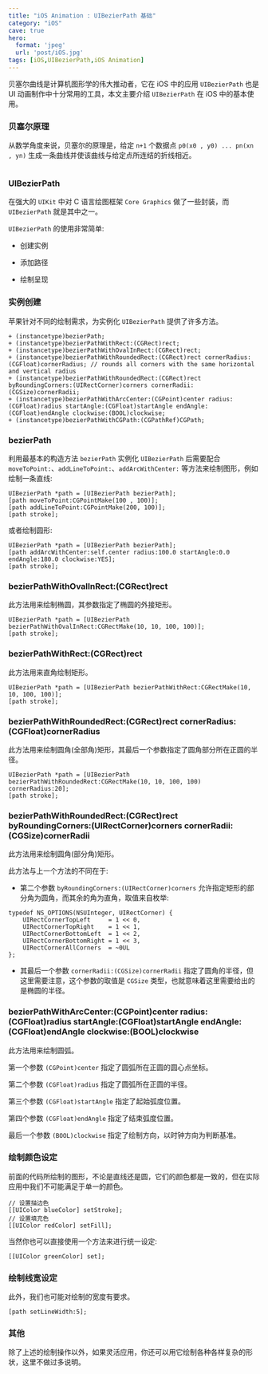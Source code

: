 ```yaml
---
title: "iOS Animation : UIBezierPath 基础"
category: "iOS"
cave: true
hero:
  format: 'jpeg'
  url: 'post/iOS.jpg'
tags: [iOS,UIBezierPath,iOS Animation]
---
```

贝塞尔曲线是计算机图形学的伟大推动者，它在 iOS 中的应用 `UIBezierPath` 也是 UI 动画制作中十分常用的工具，本文主要介绍 `UIBezierPath` 在 iOS 中的基本使用。

### 贝塞尔原理

从数学角度来说，贝塞尔的原理是，给定 `n+1` 个数据点 `p0(x0 , y0) ... pn(xn , yn)` 生成⼀条曲线并使该曲线与给定点所连结的折线相近。
```objc

```


### UIBezierPath

在强大的 `UIKit` 中对 C 语言绘图框架 `Core Graphics` 做了一些封装，而 `UIBezierPath` 就是其中之一。

`UIBezierPath` 的使用非常简单:

* 创建实例

* 添加路径

* 绘制呈现

### 实例创建

苹果针对不同的绘制需求，为实例化 `UIBezierPath` 提供了许多方法。

```objc
+ (instancetype)bezierPath;
+ (instancetype)bezierPathWithRect:(CGRect)rect;
+ (instancetype)bezierPathWithOvalInRect:(CGRect)rect;
+ (instancetype)bezierPathWithRoundedRect:(CGRect)rect cornerRadius:(CGFloat)cornerRadius; // rounds all corners with the same horizontal and vertical radius
+ (instancetype)bezierPathWithRoundedRect:(CGRect)rect byRoundingCorners:(UIRectCorner)corners cornerRadii:(CGSize)cornerRadii;
+ (instancetype)bezierPathWithArcCenter:(CGPoint)center radius:(CGFloat)radius startAngle:(CGFloat)startAngle endAngle:(CGFloat)endAngle clockwise:(BOOL)clockwise;
+ (instancetype)bezierPathWithCGPath:(CGPathRef)CGPath;
```


### bezierPath

利用最基本的构造方法 `bezierPath` 实例化 `UIBezierPath` 后需要配合 `moveToPoint:`、`addLineToPoint:`、`addArcWithCenter:` 等方法来绘制图形，例如绘制一条直线:

```objc
UIBezierPath *path = [UIBezierPath bezierPath];
[path moveToPoint:CGPointMake(100 , 100)];
[path addLineToPoint:CGPointMake(200, 100)];
[path stroke];
```

或者绘制圆形:

```objc
UIBezierPath *path = [UIBezierPath bezierPath];
[path addArcWithCenter:self.center radius:100.0 startAngle:0.0 endAngle:180.0 clockwise:YES];
[path stroke];
```


### bezierPathWithOvalInRect:(CGRect)rect

此方法用来绘制椭圆，其参数指定了椭圆的外接矩形。

```objc
UIBezierPath *path = [UIBezierPath bezierPathWithOvalInRect:CGRectMake(10, 10, 100, 100)];
[path stroke];
```


### bezierPathWithRect:(CGRect)rect

此方法用来直角绘制矩形。

```objc
UIBezierPath *path = [UIBezierPath bezierPathWithRect:CGRectMake(10, 10, 100, 100)];
[path stroke];
```


### bezierPathWithRoundedRect:(CGRect)rect cornerRadius:(CGFloat)cornerRadius

此方法用来绘制圆角(全部角)矩形，其最后一个参数指定了圆角部分所在正圆的半径。

```objc
UIBezierPath *path = [UIBezierPath bezierPathWithRoundedRect:CGRectMake(10, 10, 100, 100) cornerRadius:20];
[path stroke];
```


### bezierPathWithRoundedRect:(CGRect)rect byRoundingCorners:(UIRectCorner)corners cornerRadii:(CGSize)cornerRadii

此方法用来绘制圆角(部分角)矩形。

此方法与上一个方法的不同在于:

* 第二个参数 `byRoundingCorners:(UIRectCorner)corners` 允许指定矩形的部分角为圆角，而其余的角为直角，取值来自枚举:

```objc
typedef NS_OPTIONS(NSUInteger, UIRectCorner) {
    UIRectCornerTopLeft     = 1 << 0,
    UIRectCornerTopRight    = 1 << 1,
    UIRectCornerBottomLeft  = 1 << 2,
    UIRectCornerBottomRight = 1 << 3,
    UIRectCornerAllCorners  = ~0UL
};
```


* 其最后一个参数 `cornerRadii:(CGSize)cornerRadii` 指定了圆角的半径，但这里需要注意，这个参数的取值是 `CGSize` 类型，也就意味着这里需要给出的是椭圆的半径。

### bezierPathWithArcCenter:(CGPoint)center radius:(CGFloat)radius startAngle:(CGFloat)startAngle endAngle:(CGFloat)endAngle clockwise:(BOOL)clockwise

此方法用来绘制圆弧。

第一个参数 `(CGPoint)center` 指定了圆弧所在正圆的圆心点坐标。

第二个参数 `(CGFloat)radius` 指定了圆弧所在正圆的半径。

第三个参数 `(CGFloat)startAngle` 指定了起始弧度位置。

第四个参数 `(CGFloat)endAngle` 指定了结束弧度位置。

最后一个参数 `(BOOL)clockwise` 指定了绘制方向，以时钟方向为判断基准。

### 绘制颜色设定

前面的代码所绘制的图形，不论是直线还是圆，它们的颜色都是一致的，但在实际应用中我们不可能满足于单一的颜色。

```objc
// 设置描边色
[[UIColor blueColor] setStroke];
// 设置填充色
[[UIColor redColor] setFill];
```

当然你也可以直接使用一个方法来进行统一设定:
```objc
[[UIColor greenColor] set];
```


### 绘制线宽设定

此外，我们也可能对绘制的宽度有要求。

```objc
[path setLineWidth:5];
```


### 其他

除了上述的绘制操作以外，如果灵活应用，你还可以用它绘制各种各样复杂的形状，这里不做过多说明。




